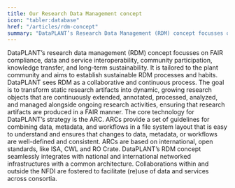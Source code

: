 ```yaml
---
title: Our Research Data Management concept
icon: "tabler:database"
href: "/articles/rdm-concept"
summary: "DataPLANT’s Research Data Management (RDM) concept focusses on FAIR compliance, data and service interoperability, community participation, knowledge transfer, and long-term sustainability."
---
```


DataPLANT’s research data management (RDM) concept focusses on FAIR compliance, data and service interoperability, community participation, knowledge transfer, and long-term sustainability.
It is tailored to the plant community and aims to establish sustainable RDM processes and habits. DataPLANT sees RDM as a collaborative and continuous process.
The goal is to transform static research artifacts into dynamic, growing research objects that are continuously extended, annotated, processed, analyzed, and managed alongside ongoing research activities, ensuring that research artifacts are produced in a FAIR manner.
The core technology for DataPLANT’s strategy is the ARC.
ARCs provide a set of guidelines for combining data, metadata, and workflows in a file system layout that is easy to understand and ensures that changes to data, metadata, or workflows are well-defined and consistent.
ARCs are based on international, open standards, like ISA, CWL and RO Crate.
DataPLANT’s RDM concept seamlessly integrates with national and international networked infrastructures with a common architecture.
Collaborations within and outside the NFDI are fostered to facilitate (re)use of data and services across consortia.
